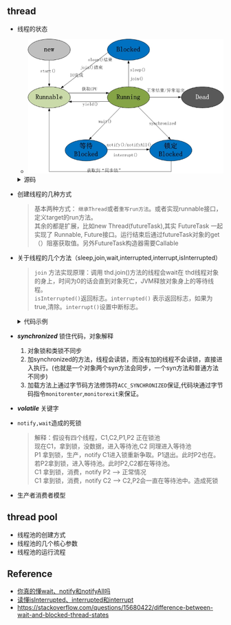 ## thread

* 线程的状态
    + ![](/.images/doc/base/thread/status.jpeg)

    <details><summary>源码</summary>

    ```java
    public enum State {
        /**
         * Thread state for a thread which has not yet started.
         */
        NEW,

        /**
         * Thread state for a runnable thread.  A thread in the runnable
         * state is executing in the Java virtual machine but it may
         * be waiting for other resources from the operating system
         * such as processor.
         */
        RUNNABLE,

        /**
         * Thread state for a thread blocked waiting for a monitor lock.
         * A thread in the blocked state is waiting for a monitor lock
         * to enter a synchronized block/method or
         * reenter a synchronized block/method after calling
         * {@link Object#wait() Object.wait}.
         */
        BLOCKED,

        /**
         * Thread state for a waiting thread.
         * A thread is in the waiting state due to calling one of the
         * following methods:
         * <ul>
         *   <li>{@link Object#wait() Object.wait} with no timeout</li>
         *   <li>{@link #join() Thread.join} with no timeout</li>
         *   <li>{@link LockSupport#park() LockSupport.park}</li>
         * </ul>
         *
         * <p>A thread in the waiting state is waiting for another thread to
         * perform a particular action.
         *
         * For example, a thread that has called <tt>Object.wait()</tt>
         * on an object is waiting for another thread to call
         * <tt>Object.notify()</tt> or <tt>Object.notifyAll()</tt> on
         * that object. A thread that has called <tt>Thread.join()</tt>
         * is waiting for a specified thread to terminate.
         */
        WAITING,

        /**
         * Thread state for a waiting thread with a specified waiting time.
         * A thread is in the timed waiting state due to calling one of
         * the following methods with a specified positive waiting time:
         * <ul>
         *   <li>{@link #sleep Thread.sleep}</li>
         *   <li>{@link Object#wait(long) Object.wait} with timeout</li>
         *   <li>{@link #join(long) Thread.join} with timeout</li>
         *   <li>{@link LockSupport#parkNanos LockSupport.parkNanos}</li>
         *   <li>{@link LockSupport#parkUntil LockSupport.parkUntil}</li>
         * </ul>
         */
        TIMED_WAITING,

        /**
         * Thread state for a terminated thread.
         * The thread has completed execution.
         */
        TERMINATED;
    }
    ```
    </details>

* 创建线程的几种方式
    > 基本两种方式： `继承Thread`或者`重写run方法`。或者实现runnable接口，定义target的run方法。<br>
    > 其余的都是扩展，比如new Thread(futureTask),其实 FutureTask 一起实现了 Runnable, Future接口。运行结束后通过futureTask对象的get（）阻塞获取值。另外FutureTask构造器需要Callable

* 关于线程的几个方法（sleep,join,wait,interrupted,interrupt,isInterrupted）
    > `join` 方法实现原理：调用 thd.join()方法的线程会wait在 thd线程对象的身上，时间为0的话会直到对象死亡，JVM释放对象身上的等待线程。<br>
    > `isInterrupted()`返回标志。`interrupted()` 表示返回标志，如果为true,清除。`interrupt()`设置中断标志。

    <details><summary>代码示例</summary>

    ```java
    private static void t1() throws InterruptedException {
        Thread t1 = new Thread(() -> {
            synchronized (Thread.currentThread()) {
                System.out.println("t1 running");
                System.out.println("线程中断状态" + Thread.currentThread().isInterrupted());
                try {
                    //等待，让线程被打标记为interrupted后再执行到wait方法
                    for (int i = 0; i < 10000; i++) {
                    }
                    // Thread.interrupted(); 可以通过这行清除 中断 标志，以至调用wait,join,sleep等方法不发生中断异常
                    Thread.currentThread().wait();
                } catch (InterruptedException e) {
                    e.printStackTrace();
                }
                System.out.println("线程中断状态" + Thread.currentThread().isInterrupted());
            }
        });
        t1.start();
        t1.interrupt();
    }
    ```
    </details>
* ___synchronized___ 锁住代码，对象解释
    1. 对象锁和类锁不同步
    2. 加synchronized的方法，线程会读锁，而没有加的线程不会读锁，直接进入执行。(也就是一个对象两个syn方法会同步，一个syn方法和普通方法不同步)
    3. 加载方法上通过字节码方法修饰符`ACC_SYNCHRONIZED`保证,代码块通过字节码指令`monitorenter`,`monitorexit`来保证。

* ___volatile___ 关键字

* `notify,wait`造成的死锁
    > 解释：假设有四个线程，C1,C2,P1,P2 正在锁池 <br>
    > 现在C1，拿到锁，没数据，进入等待池,C2 同理进入等待池 <br>
    > P1 拿到锁，生产，notify C1进入锁重新争取。P1退出。此时P2也在。若P2拿到锁，进入等待池。此时P2,C2都在等待池。<br>
    > C1 拿到锁，消费，notify P2 --> 正常情况 <br>
    > C1 拿到锁，消费，notify C2 --> C2,P2会一直在等待池中。造成死锁

* 生产者消费者模型

## thread pool
* 线程池的创建方式
* 线程池的几个核心参数
* 线程池的运行流程

## Reference
* [你真的懂wait、notify和notifyAll吗](https://www.jianshu.com/p/25e243850bd2?appinstall=0)
* [读懂isInterrupted、interrupted和interrupt](https://zhuanlan.zhihu.com/p/265169898)
* https://stackoverflow.com/questions/15680422/difference-between-wait-and-blocked-thread-states
